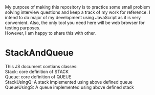 My purpose of making this repository is to practice some small problem solving interview questions and keep a track of my work for reference. I intend to do major of my development using JavaScript as it is very convenient. Also, the only tool you need here will be web browser for testing purposes.<br />
However, I am happy to share this with other.<br />
# StackAndQueue <br />
This JS document contians classes:<br />
Stack: core definition of STACK<br />
Queue: core definition of QUEUE<br />
StackUsingQ: A stack implemented using above defined queue<br />
QueueUsingS: A queue implemented using above defined stack

